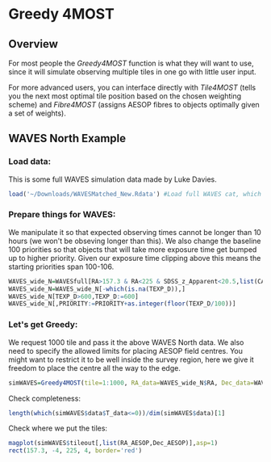 Greedy 4MOST
================

Overview
--------

For most people the *Greedy4MOST* function is what they will want to use, since it will simulate observing multiple tiles in one go with little user input.

For more advanced users, you can interface directly with *Tile4MOST* (tells you the next most optimal tile position based on the chosen weighting scheme) and *Fibre4MOST* (assigns AESOP fibres to objects optimally given a set of weights).

WAVES North Example
-------------------

### Load data:

This is some full WAVES simulation data made by Luke Davies.

``` r
load('~/Downloads/WAVESMatched_New.Rdata') #Load full WAVES cat, which will be called WAVESfull
```

### Prepare things for WAVES:

We manipulate it so that expected observing times cannot be longer than 10 hours (we won't be obseving longer than this). We also change the baseline 100 priorities so that objects that will take more exposure time get bumped up to higher priority. Given our exposure time clipping above this means the starting priorities span 100-106.

``` r
WAVES_wide_N=WAVESfull[RA>157.3 & RA<225 & SDSS_z_Apparent<20.5,list(CATAID, RA, DEC, PRIORITY, TEXP_D, SDSS_z_Apparent)]
WAVES_wide_N=WAVES_wide_N[-which(is.na(TEXP_D)),]
WAVES_wide_N[TEXP_D>600,TEXP_D:=600]
WAVES_wide_N[,PRIORITY:=PRIORITY+as.integer(floor(TEXP_D/100))]
```

### Let's get Greedy:

We request 1000 tile and pass it the above WAVES North data. We also need to specify the allowed limits for placing AESOP field centres. You might want to restrict it to be well inside the survey region, here we give it freedom to place the centre all the way to the edge.

``` r
simWAVES=Greedy4MOST(tile=1:1000, RA_data=WAVES_wide_N$RA, Dec_data=WAVES_wide_N$DEC, pri_data=WAVES_wide_N$PRIORITY, T_data=WAVES_wide_N$TEXP_D, RAlo=157.3, RAhi=225, Declo=-4, Dechi=4)
```

Check completeness:

``` r
length(which(simWAVES$data$T_data<=0))/dim(simWAVES$data)[1]
```

Check where we put the tiles:

``` r
magplot(simWAVES$tileout[,list(RA_AESOP,Dec_AESOP)],asp=1)
rect(157.3, -4, 225, 4, border='red')
```
